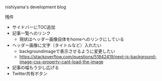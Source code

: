 nishiyama's development blog

<!-- rebase test -->

残件
- サイドバーにTOC追加
- 記事一覧へのリンク
  - 現状はヘッダー画像自体をhomeへのリンクにしている
- ヘッダー画像に文字（タイトルなど）入れたい
  - backgroundimageで表示させるように変更したい
  - https://stackoverflow.com/questions/51842419/next-js-background-image-css-property-cant-load-the-image
- 記事の幅もう少し広げる
- Twitter共有ボタン
